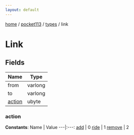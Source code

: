 ```yaml
---
layout: default
---
```


[home](/)  /  [pocket113](/protocol/pocket113)  /  [types](/protocol/pocket113/types)  /  link

# Link

## Fields

Name | Type
---|---
from | varlong
to | varlong
[action](#action) | ubyte

### action

**Constants**:
Name | Value
---|:---:
[add](action_add) | 0
[ride](action_ride) | 1
[remove](action_remove) | 2

